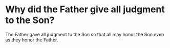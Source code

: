 # Why did the Father give all judgment to the Son?

The Father gave all judgment to the Son so that all may honor the Son even as they honor the Father.
